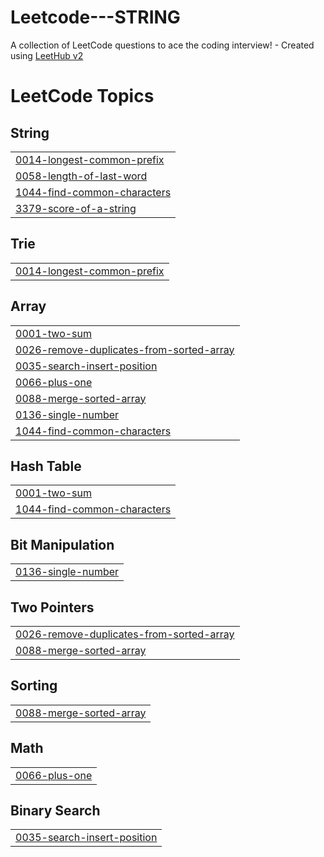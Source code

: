 # Leetcode---STRING
A collection of LeetCode questions to ace the coding interview! - Created using [LeetHub v2](https://github.com/arunbhardwaj/LeetHub-2.0)

<!---LeetCode Topics Start-->
# LeetCode Topics
## String
|  |
| ------- |
| [0014-longest-common-prefix](https://github.com/SakshamSrivasta/Leetcode---STRING/tree/master/0014-longest-common-prefix) |
| [0058-length-of-last-word](https://github.com/SakshamSrivasta/Leetcode---STRING/tree/master/0058-length-of-last-word) |
| [1044-find-common-characters](https://github.com/SakshamSrivasta/Leetcode---STRING/tree/master/1044-find-common-characters) |
| [3379-score-of-a-string](https://github.com/SakshamSrivasta/Leetcode---STRING/tree/master/3379-score-of-a-string) |
## Trie
|  |
| ------- |
| [0014-longest-common-prefix](https://github.com/SakshamSrivasta/Leetcode---STRING/tree/master/0014-longest-common-prefix) |
## Array
|  |
| ------- |
| [0001-two-sum](https://github.com/SakshamSrivasta/Leetcode---STRING/tree/master/0001-two-sum) |
| [0026-remove-duplicates-from-sorted-array](https://github.com/SakshamSrivasta/Leetcode---STRING/tree/master/0026-remove-duplicates-from-sorted-array) |
| [0035-search-insert-position](https://github.com/SakshamSrivasta/Leetcode---STRING/tree/master/0035-search-insert-position) |
| [0066-plus-one](https://github.com/SakshamSrivasta/Leetcode---STRING/tree/master/0066-plus-one) |
| [0088-merge-sorted-array](https://github.com/SakshamSrivasta/Leetcode---STRING/tree/master/0088-merge-sorted-array) |
| [0136-single-number](https://github.com/SakshamSrivasta/Leetcode---STRING/tree/master/0136-single-number) |
| [1044-find-common-characters](https://github.com/SakshamSrivasta/Leetcode---STRING/tree/master/1044-find-common-characters) |
## Hash Table
|  |
| ------- |
| [0001-two-sum](https://github.com/SakshamSrivasta/Leetcode---STRING/tree/master/0001-two-sum) |
| [1044-find-common-characters](https://github.com/SakshamSrivasta/Leetcode---STRING/tree/master/1044-find-common-characters) |
## Bit Manipulation
|  |
| ------- |
| [0136-single-number](https://github.com/SakshamSrivasta/Leetcode---STRING/tree/master/0136-single-number) |
## Two Pointers
|  |
| ------- |
| [0026-remove-duplicates-from-sorted-array](https://github.com/SakshamSrivasta/Leetcode---STRING/tree/master/0026-remove-duplicates-from-sorted-array) |
| [0088-merge-sorted-array](https://github.com/SakshamSrivasta/Leetcode---STRING/tree/master/0088-merge-sorted-array) |
## Sorting
|  |
| ------- |
| [0088-merge-sorted-array](https://github.com/SakshamSrivasta/Leetcode---STRING/tree/master/0088-merge-sorted-array) |
## Math
|  |
| ------- |
| [0066-plus-one](https://github.com/SakshamSrivasta/Leetcode---STRING/tree/master/0066-plus-one) |
## Binary Search
|  |
| ------- |
| [0035-search-insert-position](https://github.com/SakshamSrivasta/Leetcode---STRING/tree/master/0035-search-insert-position) |
<!---LeetCode Topics End-->